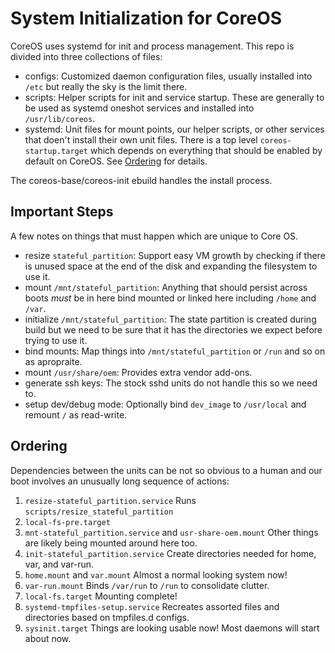 System Initialization for CoreOS
================================

CoreOS uses systemd for init and process management. This repo is
divided into three collections of files:

  * configs: Customized daemon configuration files, usually installed
    into ``/etc`` but really the sky is the limit there.
  * scripts: Helper scripts for init and service startup. These are
    generally to be used as systemd oneshot services and installed
    into ``/usr/lib/coreos``.
  * systemd: Unit files for mount points, our helper scripts, or other
    services that doen't install their own unit files. There is a top
    level ``coreos-startup.target`` which depends on everything that
    should be enabled by default on CoreOS.
    See [Ordering](#ordering) for details.

The coreos-base/coreos-init ebuild handles the install process.

Important Steps
---------------

A few notes on things that must happen which are unique to Core OS.

  * resize ``stateful_partition``: Support easy VM growth by checking
    if there is unused space at the end of the disk and expanding the
    filesystem to use it.
  * mount ``/mnt/stateful_partition``: Anything that should persist
    across boots *must* be in here bind mounted or linked here
    including ``/home`` and ``/var``.
  * initialize ``/mnt/stateful_partition``: The state partition is
    created during build but we need to be sure that it has the
    directories we expect before trying to use it.
  * bind mounts: Map things into ``/mnt/stateful_partition`` or
    ``/run`` and so on as apropraite.
  * mount ``/usr/share/oem``: Provides extra vendor add-ons.
  * generate ssh keys: The stock sshd units do not handle this so
    we need to.
  * setup dev/debug mode: Optionally bind ``dev_image`` to
    ``/usr/local`` and remount ``/`` as read-write.

Ordering
--------

Dependencies between the units can be not so obvious to a human and our
boot involves an unusually long sequence of actions:

  1. ``resize-stateful_partition.service``
      Runs ``scripts/resize_stateful_partition``
  2. ``local-fs-pre.target``
  3. ``mnt-stateful_partition.service`` and ``usr-share-oem.mount``
      Other things are likely being mounted around here too.
  4. ``init-stateful_partition.service``
      Create directories needed for home, var, and var-run.
  5. ``home.mount`` and ``var.mount``
      Almost a normal looking system now!
  6. ``var-run.mount``
      Binds ``/var/run`` to ``/run`` to consolidate clutter.
  7. ``local-fs.target``
      Mounting complete!
  8. ``systemd-tmpfiles-setup.service``
      Recreates assorted files and directories based on tmpfiles.d configs.
  9. ``sysinit.target``
      Things are looking usable now! Most daemons will start about now.

